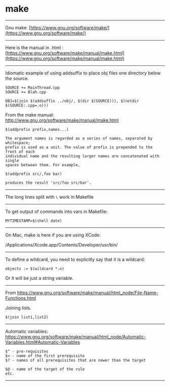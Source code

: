 # make

---

Gnu make: [https://www.gnu.org/software/make/](https://www.gnu.org/software/make/)

---

Here is the manual in .html : [https://www.gnu.org/software/make/manual/make.html](https://www.gnu.org/software/make/manual/make.html)

---

Idiomatic example of using addsuffix to place obj files one directory below the source.

    SOURCE += MainThread.cpp
    SOURCE += Blah.cpp

    OBJ=$(join $(addsuffix ../obj/, $(dir $(SOURCE))), $(notdir $(SOURCE:.cpp=.o)))

From the make manual: http://www.gnu.org/software/make/manual/make.html

    $(addprefix prefix,names...)

    The argument names is regarded as a series of names, separated by whitespace; 
    prefix is used as a unit. The value of prefix is prepended to the front of each 
    individual name and the resulting larger names are concatenated with single 
    spaces between them. For example,

    $(addprefix src/,foo bar)

    produces the result 'src/foo src/bar'. 

---

The long lines split with ```\``` work in Makefile

---

To get output of commands into vars in Makefile:

    MYTIMESTAMP=$(shell date)
    
---

On Mac, make is here if you are using XCode:

/Applications/Xcode.app/Contents/Developer/usr/bin/

---

To define a wildcard, you need to explicitly say that it is a wildcard:
    
    objects := $(wildcard *.o)

Or it will be just a string variable.

---

From https://www.gnu.org/software/make/manual/html_node/File-Name-Functions.html

Joining lists.

    $(join list1,list2)

---

Automatic variables:
https://www.gnu.org/software/make/manual/html_node/Automatic-Variables.html#Automatic-Variables

    $^ - pre-requisites
    $< - name of the first prerequisite
    $? - names of all prerequisites that are newer than the target
    
    $@ - name of the target of the rule
    etc.

---
